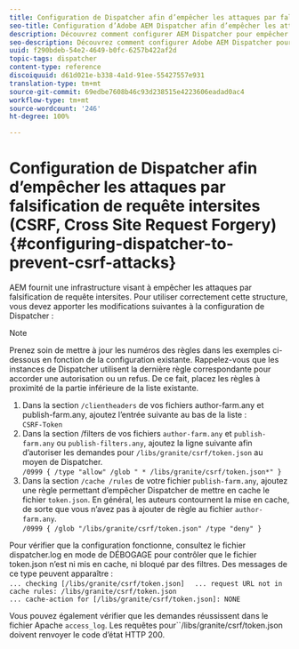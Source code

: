 ```yaml
---
title: Configuration de Dispatcher afin d’empêcher les attaques par falsification de requête intersites (CSRF, Cross Site Request Forgery)
seo-title: Configuration d’Adobe AEM Dispatcher afin d’empêcher les attaques par falsification de requête intersites (CSRF, Cross Site Request Forgery)
description: Découvrez comment configurer AEM Dispatcher pour empêcher les attaques par falsification de requête intersites (CSRF, Cross Site Request Forgery).
seo-description: Découvrez comment configurer Adobe AEM Dispatcher pour empêcher les attaques par falsification de requête intersites (CSRF, Cross Site Request Forgery).
uuid: f290bdeb-54e2-4649-b0fc-6257b422af2d
topic-tags: dispatcher
content-type: reference
discoiquuid: d61d021e-b338-4a1d-91ee-55427557e931
translation-type: tm+mt
source-git-commit: 69edbe7608b46c93d238515e4223606eadad0ac4
workflow-type: tm+mt
source-wordcount: '246'
ht-degree: 100%

---
```



# Configuration de Dispatcher afin d’empêcher les attaques par falsification de requête intersites (CSRF, Cross Site Request Forgery){#configuring-dispatcher-to-prevent-csrf-attacks}

AEM fournit une infrastructure visant à empêcher les attaques par falsification de requête intersites. Pour utiliser correctement cette structure, vous devez apporter les modifications suivantes à la configuration de Dispatcher :

>[!NOTE]
>
>Prenez soin de mettre à jour les numéros des règles dans les exemples ci-dessous en fonction de la configuration existante. Rappelez-vous que les instances de Dispatcher utilisent la dernière règle correspondante pour accorder une autorisation ou un refus. De ce fait, placez les règles à proximité de la partie inférieure de la liste existante.

1. Dans la section `/clientheaders` de vos fichiers author-farm.any et publish-farm.any, ajoutez l’entrée suivante au bas de la liste :\
   `CSRF-Token`
1. Dans la section /filters de vos fichiers `author-farm.any` et `publish-farm.any` ou `publish-filters.any`, ajoutez la ligne suivante afin d’autoriser les demandes pour `/libs/granite/csrf/token.json` au moyen de Dispatcher.\
   `/0999 { /type "allow" /glob " * /libs/granite/csrf/token.json*" }`
1. Dans la section `/cache /rules` de votre fichier `publish-farm.any`, ajoutez une règle permettant d’empêcher Dispatcher de mettre en cache le fichier `token.json`. En général, les auteurs contournent la mise en cache, de sorte que vous n’avez pas à ajouter de règle au fichier `author-farm.any`.\
   `/0999 { /glob "/libs/granite/csrf/token.json" /type "deny" }`

Pour vérifier que la configuration fonctionne, consultez le fichier dispatcher.log en mode de DÉBOGAGE pour contrôler que le fichier token.json n’est ni mis en cache, ni bloqué par des filtres. Des messages de ce type peuvent apparaître :\
`... checking [/libs/granite/csrf/token.json]  `
`... request URL not in cache rules: /libs/granite/csrf/token.json`\
`... cache-action for [/libs/granite/csrf/token.json]: NONE`

Vous pouvez également vérifier que les demandes réussissent dans le fichier Apache `access_log`. Les requêtes pour``/libs/granite/csrf/token.json doivent renvoyer le code d’état HTTP 200.
